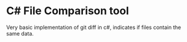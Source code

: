 # C# File Comparison tool
Very basic implementation of git diff in c#, indicates if files contain the same data.

